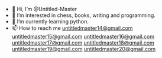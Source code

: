 - 👋 Hi, I’m @Untitled-Master
- 👀 I’m interested in chess, books, writing and programming.
- 🌱 I’m currently learning python.
- 📫 How to reach me 
untitledmaster14@gmail.com
untitledmaster15@gmail.com
untitledmaster16@gmail.com
untitledmaster17@gmail.com
untitledmaster18@gmail.com
untitledmaster19@gmail.com
untitledmaster20@gmail.com

<!---
Untitled-Master/Untitled-Master is a ✨ special ✨ repository because its `README.md` (this file) appears on your GitHub profile.
You can click the Preview link to take a look at your changes.
--->
